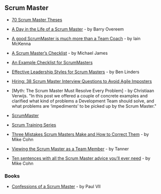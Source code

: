 ## Scrum Master

- [70 Scrum Master Theses](https://age-of-product.com/70-scrum-master-theses/)

- [A Day in the Life of a Scrum Master](https://www.linkedin.com/pulse/day-life-scrum-master-barry-overeem) - by Barry Overeem

- [A good ScrumMaster is much more than a Team Coach](https://www.linkedin.com/pulse/good-scrummaster-much-more-than-team-coach-iain-mckenna) - by Iain McKenna

- [A Scrum Master’s Checklist](http://blogs.collab.net/agile/a-scrummasters-checklist) - by Michael James

- [An Example Checklist for ScrumMasters](http://scrummasterchecklist.org/pdf/ScrumMaster_Checklist_12_unbranded.pdf)

- [Effective Leadership Styles for Scrum Masters](https://www.benlinders.com/2016/leadership-styles-scrum-masters/) - by Ben Linders

- [Hiring: 38 Scrum Master Interview Questions to Avoid Agile Imposters](https://age-of-product.com/38-scrum-master-interview-questions-to-avoid-imposters-free-pdf/)

- [Myth: The Scrum Master Must Resolve Every Problem] - by Christiaan Verwijs. "In this post we offered a couple of concrete examples and clarified what kind of problems a Development Team should solve, and what problems are ‘impediments’ to be picked up by the Scrum Master."

- [ScrumMaster](https://www.mountaingoatsoftware.com/agile/scrum/roles/scrummaster)

- [Scrum Training Series](http://scrumtrainingseries.com/)

- [Three Mistakes Scrum Masters Make and How to Correct Them](https://www.linkedin.com/pulse/three-mistakes-scrum-masters-make-how-correct-them-mike-cohn) - by Mike Cohn

- [Viewing the Scrum Master as a Team Member](http://www.spikesandstories.com/viewing-scrum-master-team-member/) - by Tanner

- [Ten sentences with all the Scrum Master advice you’ll ever need](https://www.mountaingoatsoftware.com/blog/ten-sentences-with-all-the-scrum-master-advice-youll-ever-need) - by Mike Cohn

### Books

- [Confessions of a Scrum Master](https://www.infoq.com/minibooks/confessions-scrum-master) - by Paul VII
